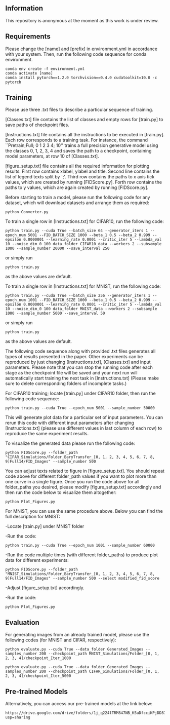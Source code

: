 ## Information
This repository is anonymous at the moment as this work is under review.

## Requirements
Please change the [name] and [prefix] in environment.yml in accordance with your system. Then, run the following code sequence for conda environment.
```setup
conda env create -f environment.yml
conda activate [name]
conda install pytorch==1.2.0 torchvision==0.4.0 cudatoolkit=10.0 -c pytorch
```

## Training
Please use three .txt files to describe a particular sequence of training. 

[Classes.txt] file contains the list of classes and empty rows for [train.py] to save paths of checkpoint files. 

[Instructions.txt] file contains all the instructions to be executed in [train.py]. Each row corresponds to a training task. For instance, the command ``Pretrain;Full; 0 1 2 3 4; 10'' trains a full precision generative model using the classes 0, 1, 2, 3, 4 and saves the path to a checkpoint, containing model parameters, at row 10 of [Classes.txt].

[figure_setup.txt] file contains all the required information for plotting results. First row contains xlabel, ylabel and title. Second line contains the list of legend texts split by `;'. Third row contains the paths to x axis tick values, which are created by running [FIDScore.py]. Forth row contains the paths to y values, which are again created by running [FIDScore.py]. 

Before starting to train a model, please run the following code for any dataset, which will download datasets and arrange them as required:
```train
python Converter.py
```
To train a single row in [Instructions.txt] for CIFAR10, run the following code:
```train
python train.py --cuda True --batch_size 64 --generator_iters 1 --epoch_num 5001 --FID_BATCH_SIZE 1000 --beta_1 0.5 --beta_2 0.999 --epsilon 0.0000001 --learning_rate 0.0001 --critic_iter 5 --lambda_val 10 --noise_dim_0 100 data_folder CIFAR10_data --workers 2 --subsample 1000 --sample_number 20000 --save_interval 250
```
or simply run 
```train
python train.py
```
as the above values are default.

To train a single row in [Instructions.txt] for MNIST, run the following code:
```train
python train.py --cuda True --batch_size 256 --generator_iters 1 --epoch_num 1001 --FID_BATCH_SIZE 1000 --beta_1 0.5 --beta_2 0.999 --epsilon 0.0000001 --learning_rate 0.0001 --critic_iter 5 --lambda_val 10 --noise_dim_0 100 data_folder MNIST_data --workers 2 --subsample 1000 --sample_number 5000 --save_interval 50
```
or simply run 
```train
python train.py
```
as the above values are default.

The following code sequence along with provided .txt files generates all types of results presented in the paper. Other experiments can be reproduced by just changing [Instructions.txt], [Classes.txt] and input parameters. Please note that you can stop the running code after each stage as the checkpoint file will be saved and your next run will automatically start training the next task in [Instructions.txt] (Please make sure to delete corresponding folders of incomplete tasks.)

For CIFAR10 training; locate [train.py] under CIFAR10 folder, then run the following code sequence:
```train
python train.py --cuda True --epoch_num 5001 --sample_number 50000
```
This will generate plot data for a particular set of input parameters. You can rerun this code with different input parameters after changing [Instructions.txt] (please use different values in last column of each row) to reproduce the same experiment results. 

To visualize the generated data please run the following code:
```eval
python FIDScore.py --folder_path "CIFAR_Simulations/Folder_BaryTransfer_[0, 1, 2, 3, 4, 5, 6, 7, 8, 9]Full14/FID_Images" --sample_number 500
```
You can adjust texts related to figure in [figure_setup.txt]. You should repeat code above for different folder_path values if you want to plot more than one curve in a single figure. Once you run the code above for all folder_paths you desired, please modify [figure_setup.txt] accordingly and then run the code below to visualize them altogether:
```eval
python Plot_Figures.py
```
For MNIST, you can use the same procedure above. Below you can find the full description for MNIST:

-Locate [train.py] under MNIST folder

-Run the code: 
```train
python train.py --cuda True --epoch_num 1001 --sample_number 60000
```
-Run the code multiple times (with different folder_paths) to produce plot data for different experiments:
```eval
python FIDScore.py --folder_path "MNIST_Simulations/Folder_BaryTransfer_[0, 1, 2, 3, 4, 5, 6, 7, 8, 9]Full14/FID_Images" --sample_number 500 --select modified_fid_score
```
-Adjust [figure_setup.txt] accordingly.

-Run the code:
```eval
python Plot_Figures.py
```

## Evaluation

For generating images from an already trained model, please use the following codes (for MNIST and CIFAR, respectively):
```eval
python evaluate.py --cuda True --data_folder Generated_Images --samples_number 200 --checkpoint_path MNIST_Simulations/Folder_[0, 1, 2, 3, 4]/checkpoint_Iter_1000
```
```eval
python evaluate.py --cuda True --data_folder Generated_Images --samples_number 200 --checkpoint_path CIFAR_Simulations/Folder_[0, 1, 2, 3, 4]/checkpoint_Iter_5000
```
## Pre-trained Models

Alternatively, you can access our pre-trained models at the link below:
```link
https://drive.google.com/drive/folders/1j_q224lTRM847NB_KSuDfcciKPjDD87p?usp=sharing
```









